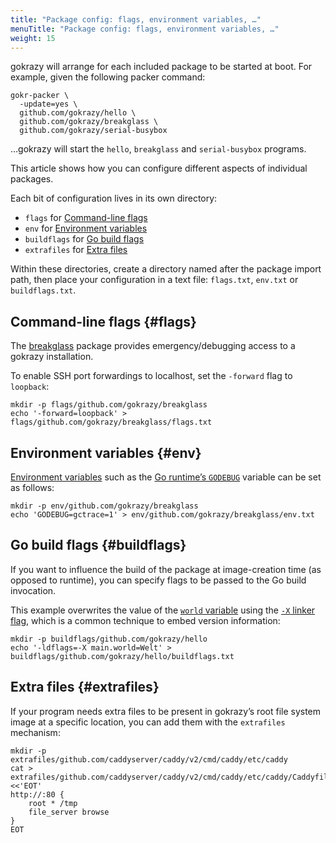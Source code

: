 ```yaml
---
title: "Package config: flags, environment variables, …"
menuTitle: "Package config: flags, environment variables, …"
weight: 15
---
```


gokrazy will arrange for each included package to be started at boot. For
example, given the following packer command:

```shell
gokr-packer \
  -update=yes \
  github.com/gokrazy/hello \
  github.com/gokrazy/breakglass \
  github.com/gokrazy/serial-busybox
```

…gokrazy will start the `hello`, `breakglass` and `serial-busybox` programs.

This article shows how you can configure different aspects of individual
packages.

Each bit of configuration lives in its own directory:
* `flags` for [Command-line flags](#flags)
* `env` for [Environment variables](#env)
* `buildflags` for [Go build flags](#buildflags)
* `extrafiles` for [Extra files](#extrafiles)

Within these directories, create a directory named after the package import
path, then place your configuration in a text file: `flags.txt`, `env.txt` or
`buildflags.txt`.

## Command-line flags {#flags}

The [breakglass](https://github.com/gokrazy/breakglass) package provides
emergency/debugging access to a gokrazy installation.

To enable SSH port forwardings to localhost, set the `-forward` flag to `loopback`:

```shell
mkdir -p flags/github.com/gokrazy/breakglass
echo '-forward=loopback' > flags/github.com/gokrazy/breakglass/flags.txt
```

## Environment variables {#env}

[Environment variables](https://en.wikipedia.org/wiki/Environment_variable) such
as the [Go runtime’s `GODEBUG`](https://golang.org/pkg/runtime/) variable can be
set as follows:

```shell
mkdir -p env/github.com/gokrazy/breakglass
echo 'GODEBUG=gctrace=1' > env/github.com/gokrazy/breakglass/env.txt
```

## Go build flags {#buildflags}

If you want to influence the build of the package at image-creation time (as
opposed to runtime), you can specify flags to be passed to the Go build
invocation.

This example overwrites the value of the [`world`
variable](https://github.com/gokrazy/hello/blob/e33b5caa1a73b5e58e4d4f4b165d07e6ddf173a9/hello.go#L6)
using the [`-X` linker flag](https://golang.org/cmd/link/), which is a common
technique to embed version information:

```shell
mkdir -p buildflags/github.com/gokrazy/hello
echo '-ldflags=-X main.world=Welt' > buildflags/github.com/gokrazy/hello/buildflags.txt
```

## Extra files {#extrafiles}

If your program needs extra files to be present in gokrazy’s root file system
image at a specific location, you can add them with the `extrafiles` mechanism:

```shell
mkdir -p extrafiles/github.com/caddyserver/caddy/v2/cmd/caddy/etc/caddy
cat > extrafiles/github.com/caddyserver/caddy/v2/cmd/caddy/etc/caddy/Caddyfile <<'EOT'
http://:80 {
	root * /tmp
	file_server browse 
}
EOT
```
